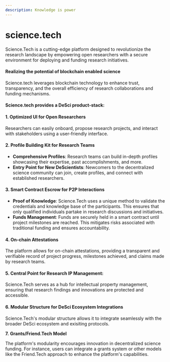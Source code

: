```yaml
---
description: Knowledge is power
---
```


# science.tech

Science.Tech is a cutting-edge platform designed to revolutionize the research landscape by empowering open researchers with a secure environment for deploying and funding research initiatives.

#### Realizing the potential of blockchain enabled science

Science.tech leverages blockchain technology to enhance trust, transparency, and the overall efficiency of research collaborations and funding mechanisms.

#### **Science.tech provides a DeSci product-stack:**

#### 1. Optimized UI for Open Researchers

Researchers can easily onboard, propose research projects, and interact with stakeholders using a user-friendly interface.

#### 2. Profile Building Kit for Research Teams

* **Comprehensive Profiles**: Research teams can build in-depth profiles showcasing their expertise, past accomplishments, and more.
* **Entry Point for New DeScientists**: Newcomers to the decentralized science community can join, create profiles, and connect with established researchers.

#### 3. Smart Contract Escrow for P2P Interactions

* **Proof of Knowledge**: Science.Tech uses a unique method to validate the credentials and knowledge base of the participants. This ensures that only qualified individuals partake in research discussions and initiatives.
* **Funds Management**: Funds are securely held in a smart contract until project milestones are reached. This mitigates risks associated with traditional funding and ensures accountability.

#### 4. On-chain Attestations

The platform allows for on-chain attestations, providing a transparent and verifiable record of project progress, milestones achieved, and claims made by research teams.

#### 5. Central Point for Research **IP Management**:&#x20;

Science.Tech serves as a hub for intellectual property management, ensuring that research findings and innovations are protected and accessible.

#### 6. Modular Structure for DeSci Ecosystem Integrations

Science.Tech's modular structure allows it to integrate seamlessly with the broader DeSci ecosystem and exisiting protocols.

**7.** **Grants/Friend.Tech Model**

The platform's modularity encourages innovation in decentralized science funding. For instance, users can integrate a grants system or other models like the Friend.Tech approach to enhance the platform's capabilities.

